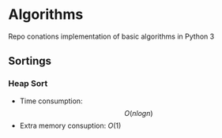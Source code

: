 # Algorithms
Repo conations implementation of basic algorithms in Python 3

## Sortings
### Heap Sort
- Time consumption: $$ O(nlogn) $$
- Extra memory consuption: $O(1)$